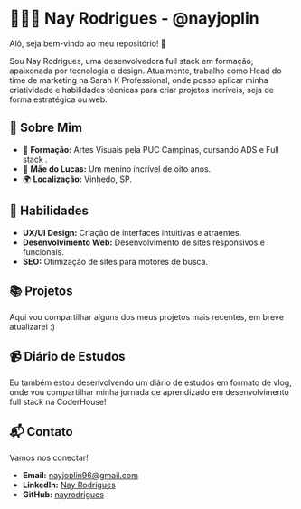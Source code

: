 # 👩🏾‍💻 Nay Rodrigues - @nayjoplin

Alô, seja bem-vindo ao meu repositório! 🌟

Sou Nay Rodrigues, uma desenvolvedora full stack em formação, apaixonada por tecnologia e design. Atualmente, trabalho como Head do time de marketing na Sarah K Professional, onde posso aplicar minha criatividade e habilidades técnicas para criar projetos incríveis, seja de forma estratégica ou web.

## 🚀 Sobre Mim

- 🎨 **Formação:** Artes Visuais pela PUC Campinas, cursando ADS e Full stack .
- 💖 **Mãe do Lucas:** Um menino incrível de oito anos.
- 🌍 **Localização:** Vinhedo, SP.

## 🌟 Habilidades

- **UX/UI Design:** Criação de interfaces intuitivas e atraentes.
- **Desenvolvimento Web:** Desenvolvimento de sites responsivos e funcionais.
- **SEO:** Otimização de sites para motores de busca.

## 📚 Projetos

Aqui vou compartilhar alguns dos meus projetos mais recentes, em breve atualizarei :)

## 📹 Diário de Estudos

Eu também estou desenvolvendo um diário de estudos em formato de vlog, onde vou compartilhar minha jornada de aprendizado em desenvolvimento full stack na CoderHouse!

## 📬 Contato

Vamos nos conectar! 

- **Email:** [nayjoplin96@gmail.com](mailto:nayjoplin96@gmail.com)
- **LinkedIn:** [Nay Rodrigues](https://www.linkedin.com/in/nay-rodrigues/)
- **GitHub:** [nayrodrigues](https://github.com/nayjoplin/)


